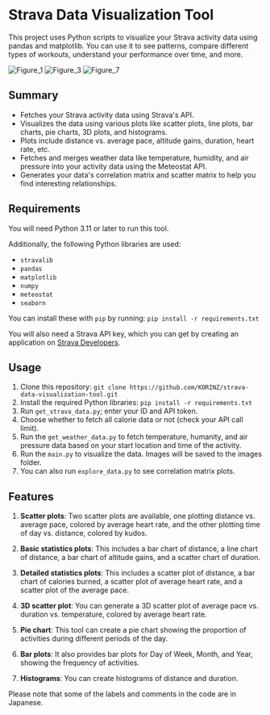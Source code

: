 # Strava Data Visualization Tool

This project uses Python scripts to visualize your Strava activity data using pandas and matplotlib. You can use it to see patterns, compare different types of workouts, understand your performance over time, and more.

![Figure_1](https://github.com/KORINZ/strava-data-visualization-tool/assets/111611023/2d78093d-4e38-4503-b0ad-ebb90fa6b914)
![Figure_3](https://github.com/KORINZ/strava-data-visualization-tool/assets/111611023/07457b1d-92b5-4ab2-9d04-55fed39e07f1)
![Figure_7](https://github.com/KORINZ/strava-data-visualization-tool/assets/111611023/cdb6cd18-1f86-4b54-8ed6-37631112024c)


## Summary

* Fetches your Strava activity data using Strava's API.
* Visualizes the data using various plots like scatter plots, line plots, bar charts, pie charts, 3D plots, and histograms.
* Plots include distance vs. average pace, altitude gains, duration, heart rate, etc.
* Fetches and merges weather data like temperature, humidity, and air pressure into your activity data using the Meteostat API.
* Generates your data's correlation matrix and scatter matrix to help you find interesting relationships.

## Requirements

You will need Python 3.11 or later to run this tool.

Additionally, the following Python libraries are used:

* `stravalib`
* `pandas`
* `matplotlib`
* `numpy`
* `meteostat`
* `seaborn`

You can install these with `pip` by running: `pip install -r requirements.txt`

You will also need a Strava API key, which you can get by creating an application on [Strava Developers](https://developers.strava.com/).

## Usage

1. Clone this repository: `git clone https://github.com/KORINZ/strava-data-visualization-tool.git`
2. Install the required Python libraries: `pip install -r requirements.txt`
3. Run `get_strava_data.py`; enter your ID and API token.
4. Choose whether to fetch all calorie data or not (check your API call limit).
5. Run the `get_weather_data.py` to fetch temperature, humanity, and air pressure data based on your start location and time of the activity.
6. Run the `main.py` to visualize the data. Images will be saved to the images folder.
7. You can also run `explore_data.py` to see correlation matrix plots.

## Features

1. **Scatter plots**: Two scatter plots are available, one plotting distance vs. average pace, colored by average heart rate, and the other plotting time of day vs. distance, colored by kudos.

2. **Basic statistics plots**: This includes a bar chart of distance, a line chart of distance, a bar chart of altitude gains, and a scatter chart of duration.

3. **Detailed statistics plots**: This includes a scatter plot of distance, a bar chart of calories burned, a scatter plot of average heart rate, and a scatter plot of the average pace. 

4. **3D scatter plot**: You can generate a 3D scatter plot of average pace vs. duration vs. temperature, colored by average heart rate.

5. **Pie chart**: This tool can create a pie chart showing the proportion of activities during different periods of the day.

6. **Bar plots**: It also provides bar plots for Day of Week, Month, and Year, showing the frequency of activities.

7. **Histograms**: You can create histograms of distance and duration.

Please note that some of the labels and comments in the code are in Japanese.
